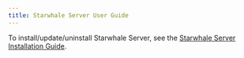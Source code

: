 ```yaml
---
title: Starwhale Server User Guide
---
```


To install/update/uninstall Starwhale Server, see the [Starwhale Server Installation Guide](installation).
